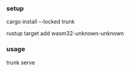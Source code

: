 ### setup

cargo install --locked trunk

rustup target add wasm32-unknown-unknown

### usage
trunk serve
